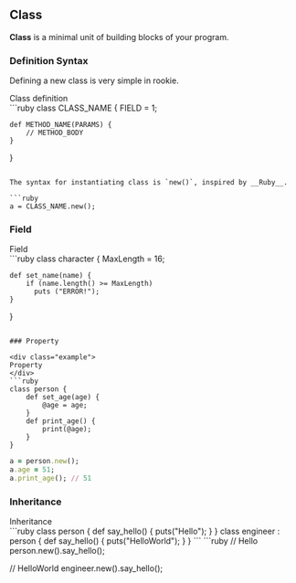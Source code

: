 Class
----

__Class__ is a minimal unit of building blocks of your program.

### Definition Syntax

Defining a new class is very simple in rookie.

<div class="example">
Class definition
</div>
```ruby
class CLASS_NAME {
    FIELD = 1;
    
    def METHOD_NAME(PARAMS) {
        // METHOD_BODY
    }
}
```

The syntax for instantiating class is `new()`, inspired by __Ruby__.

```ruby
a = CLASS_NAME.new();
```

### Field

<div class="example">
Field
</div>
```ruby
class character {
    MaxLength = 16;

    def set_name(name) {
        if (name.length() >= MaxLength)
          puts ("ERROR!");
    }
}
```

### Property

<div class="example">
Property
</div>
```ruby
class person {
    def set_age(age) {
        @age = age;
    }
    def print_age() {
        print(@age);
    }
}
```

```ruby
a = person.new();
a.age = 51;
a.print_age(); // 51
```

### Inheritance

<div class="example">
Inheritance
</div>
```ruby
class person {
    def say_hello() {
        puts("Hello");
    }
}
class engineer : person {
    def say_hello() {
        puts("HelloWorld");
    }
}
```
```ruby
// Hello
person.new().say_hello();

// HelloWorld
engineer.new().say_hello();
```